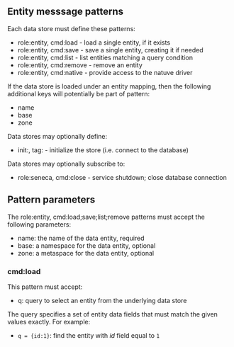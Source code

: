 

## Entity messsage patterns

Each data store must define these patterns:

   * role:entity, cmd:load   - load a single entity, if it exists
   * role:entity, cmd:save   - save a single entity, creating it if needed
   * role:entity, cmd:list   - list entities matching a query condition
   * role:entity, cmd:remove - remove an entity
   * role:entity, cmd:native - provide access to the natuve driver

If the data store is loaded under an entity mapping, then the
following additional keys will potentially be part of pattern:

   * name
   * base
   * zone


Data stores may optionally define:

   * init:<store-name>, tag:<store-tag> - initialize the store (i.e. connect to the database)

Data stores may optionally subscribe to:

   * role:seneca, cmd:close - service shutdown; close database connection


## Pattern parameters

The role:entity, cmd:load;save;list;remove patterns must accept the
following parameters:

   * name: the name of the data entity, required
   * base: a namespace for the data entity, optional
   * zone: a metaspace for the data entity, optional


### cmd:load

This pattern must accept:

   * q: query to select an entity from the underlying data store

The query specifies a set of entity data fields that must match the
given values exactly. For example:

   * `q = {id:1}`: find the entity with _id_ field equal to `1`
   





